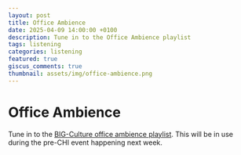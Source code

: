```yaml
---
layout: post
title: Office Ambience
date: 2025-04-09 14:00:00 +0100
description: Tune in to the Office Ambience playlist
tags: listening
categories: listening
featured: true
giscus_comments: true
thumbnail: assets/img/office-ambience.png
---
```


# Office Ambience

Tune in to the [BIG-Culture office ambience playlist](https://open.spotify.com/playlist/0F3115713qFlK2bS5TSp7B?si=5e9097b6d59949fe). This will be in use during the pre-CHI event happening next week. 
